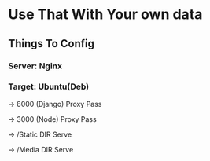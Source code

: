 # Use That With Your own data

## Things To Config

### Server: Nginx

### Target: Ubuntu(Deb)

-> 8000 (Django) Proxy Pass

-> 3000 (Node) Proxy Pass

-> <ProjectPath>/Static DIR Serve

-> <ProjectPath>/Media DIR Serve

